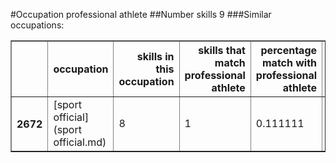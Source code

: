 #Occupation professional athlete
##Number skills 9
###Similar occupations:
<table border="1" class="dataframe">
  <thead>
    <tr style="text-align: right;">
      <th></th>
      <th>occupation</th>
      <th>skills in this occupation</th>
      <th>skills that match professional athlete</th>
      <th>percentage match with professional athlete</th>
      <th>skills not in professional athlete</th>
    </tr>
  </thead>
  <tbody>
    <tr>
      <th>2672</th>
      <td>[sport official](sport official.md)</td>
      <td>8</td>
      <td>1</td>
      <td>0.111111</td>
      <td>7</td>
    </tr>
  </tbody>
</table>
